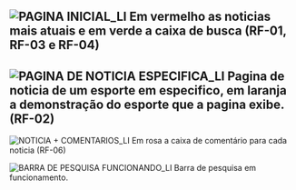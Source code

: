 ![PAGINA INICIAL_LI](https://user-images.githubusercontent.com/88354883/143690022-c6e740ea-7b81-42ff-8f9c-81955da78728.jpg)
Em vermelho as noticias mais atuais e em verde a caixa de busca (RF-01, RF-03 e RF-04)
----------------------------------------------------------------------------------------------------------------------------------------------------------------------------------
![PAGINA DE NOTICIA ESPECIFICA_LI](https://user-images.githubusercontent.com/88354883/143690100-4f859c8c-0018-476f-8bdb-28ba906cd2f0.jpg)
Pagina de noticia de um esporte em especifico, em laranja a demonstração do esporte que a pagina exibe. (RF-02)
----------------------------------------------------------------------------------------------------------------------------------------------------------------------------------
![NOTICIA + COMENTARIOS_LI](https://user-images.githubusercontent.com/88354883/143689999-6905bfa2-4570-4fc7-97c0-2e761bfcfd70.jpg)
Em rosa a caixa de comentário para cada noticia (RF-06)

![BARRA DE PESQUISA FUNCIONANDO_LI](https://user-images.githubusercontent.com/88354883/143781192-1d0833f3-a1ea-4fe8-8434-21740ba77dbe.jpg)
Barra de pesquisa em funcionamento.
